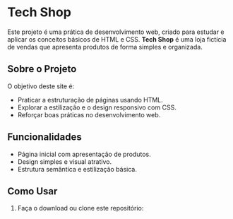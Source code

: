 # Tech Shop

Este projeto é uma prática de desenvolvimento web, criado para estudar e aplicar os conceitos básicos de HTML e CSS. **Tech Shop** é uma loja fictícia de vendas que apresenta produtos de forma simples e organizada.

## Sobre o Projeto
O objetivo deste site é:
- Praticar a estruturação de páginas usando HTML.
- Explorar a estilização e o design responsivo com CSS.
- Reforçar boas práticas no desenvolvimento web.

## Funcionalidades
- Página inicial com apresentação de produtos.
- Design simples e visual atrativo.
- Estrutura semântica e estilização básica.

## Como Usar
1. Faça o download ou clone este repositório:

